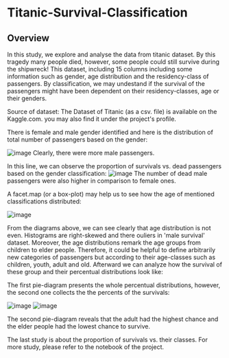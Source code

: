 # Titanic-Survival-Classification

## Overview
In this study, we explore and analyse the data from titanic dataset. By this tragedy many people died, however, some people could still survive during the shipwreck! This dataset, including 15 columns including some information such as gender, age distribution and the residency-class of passengers. By classification, we may undestand if the survival of the passengers might have been dependent on their residency-classes, age or their genders.

Source of dataset: The Dataset of Titanic (as a csv. file) is available on the Kaggle.com. you may also find it under the project's profile.


There is female and male gender identified and here is the distribution of total number of passengers based on the gender:

![image](https://user-images.githubusercontent.com/64262003/115146332-5ba36a80-a056-11eb-8b51-875813677732.png)
Clearly, there were more male passengers.

In this line, we can observe the proportion of survivals vs. dead passengers based on the gender classification:
![image](https://user-images.githubusercontent.com/64262003/115146538-319e7800-a057-11eb-8031-6f1503956a43.png)
The number of dead male passengers were also higher in comparison to female ones.

A facet.map (or a box-plot) may help us to see how the age of mentioned classifications distributed:

![image](https://user-images.githubusercontent.com/64262003/115147966-bbe9da80-a05d-11eb-8139-94c99167c4d8.png)


From the diagrams above, we can see clearly that age distribution is not even. Histograms are right-skewed and there ouliers in 'male survival' dataset. Moreover, the age distributions remark the age groups from children to elder people. Therefore, it could be helpful to define arbitrarily new categories of passengers but according to their age-classes such as children, youth, adult and old. Afterward we can analyze how the survival of these group and their percentual distributions look like:

The first pie-diagram presents the whole percentual distributions, however, the second one collects the the percents of the survivals:

![image](https://user-images.githubusercontent.com/64262003/115148160-a1fcc780-a05e-11eb-890c-ab1aa81c6509.png)
![image](https://user-images.githubusercontent.com/64262003/115148235-f738d900-a05e-11eb-9cdd-7c2c34221ea4.png)

The second pie-diagram reveals that the adult had the highest chance and the elder people had the lowest chance to survive.

The last study is about the proportion of survivals vs. their classes. For more study, please refer to the notebook of the project.
